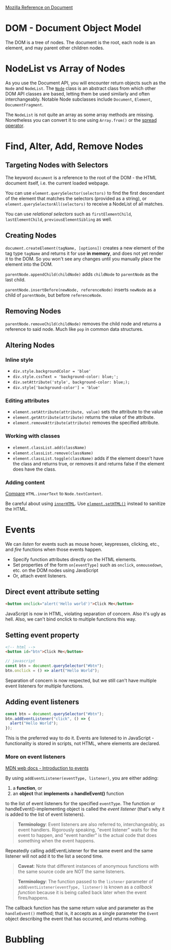 [Mozilla Reference on Document](https://developer.mozilla.org/en-US/docs/Web/API/Document)

# DOM - Document Object Model

The DOM is a tree of nodes. The document is the root, each node is an element, and may parent other children nodes.

# NodeList vs Array of Nodes

As you use the Document API, you will encounter return objects such as the `Node` and `NodeList`.
The [`Node`](https://developer.mozilla.org/en-US/docs/Web/API/Node) class is an abstract class from which other DOM API classes are based, letting them be used similarly and often interchangeably. Notable Node subclasses include `Document`, `Element`, `DocumentFragment`.

The `NodeList` is not quite an array as some array methods are missing. Nonetheless you can convert it to one using `Array.from()` or the [spread operator](https://developer.mozilla.org/en-US/docs/Web/JavaScript/Reference/Operators/Spread_syntax).

# Find, Alter, Add, Remove Nodes

## Targeting Nodes with Selectors

The keyword `document` is a reference to the root of the DOM - the HTML document itself, i.e. the current loaded webpage.

You can use `element.querySelector(selectors)` to find the first descendant of the element that matches the selectors (provided as a string), or `element.querySelectorAll(selectors)` to receive a NodeList of all matches.

You can use _relational selectors_ such as `firstElementChild`, `lastElementChild`, `previousElementSibling` as well.

## Creating Nodes

`document.createElement(tagName, [options])` creates a new element of the tag type `tagName` and returns it for use **in memory**, and does not yet render it to the DOM. So you won't see any changes until you manually place the element into the DOM.

`parentNode.appendChild(childNode)` adds `childNode` to `parentNode` as the last child.

`parentNode.insertBefore(newNode, referenceNode)` inserts `newNode` as a child of `parentNode`, but before `referenceNode`.

## Removing Nodes

`parentNode.removeChild(childNode)` removes the child node and returns a reference to said node. Much like `pop` in common data structures.

## Altering Nodes

### Inline style

- `div.style.backgroundColor = 'blue'`
- `div.style.cssText = 'background-color: blue;';`
- `div.setAttribute('style', background-color: blue;);`
- `div.style['background-color'] = 'blue'`

### Editing attributes

- `element.setAttribute(attribute, value)` sets the attribute to the value
- `element.getAttribute(attribute)` returns the value of the attribute.
- `element.removeAttribute(attribute)` removes the specified attribute.

### Working with classes

- `element.classList.add(className)`
- `element.classList.remove(className)`
- `element.classList.toggle(className)` adds if the element doesn't have the class and returns true, or removes it and returns false if the element does have the class.

### Adding content

[Compare](https://developer.mozilla.org/en-US/docs/Web/API/HTMLElement/innerText#examples) `HTML.innerText` to `Node.textContent`.

Be careful about using [`innerHTML`](<https://developer.mozilla.org/en-US/docs/Web/API/Element/innerHTML#usage_notes:~:text=Note%3A%20This%20is%20a%20security%20risk%20if%20the%20string%20to%20be%20inserted%20might%20contain%20potentially%20malicious%20content.%20When%20inserting%20user%2Dsupplied%20data%20you%20should%20always%20consider%20using%20Element.setHTML()%20instead%2C%20in%20order%20to%20sanitize%20the%20content%20before%20it%20is%20inserted.>). Use [`element.setHTML()`](https://developer.mozilla.org/en-US/docs/Web/API/Element/setHTML) instead to sanitize the HTML.

# Events

We can _listen_ for events such as mouse hover, keypresses, clicking, etc., and _fire_ functions when those events happen.

- Specify function attributes directly on the HTML elements.
- Set properties of the form `on[eventType]` such as `onclick`, `onmousedown`, etc. on the DOM nodes using JavaScript
- Or, attach event listeners.

## Direct event attribute setting

```html
<button onclick="alert('Hello world')">Click Me</button>
```

JavaScript is now in HTML, violating separation of concern. Also it's ugly as hell. Also, we can't bind onclick to multiple functions this way.

## Setting event property

```html
<!-- html -->
<button id="btn">Click Me</button>
```

```javascript
// javascript
const btn = document.querySelector("#btn");
btn.onclick = () => alert("Hello World");
```

Separation of concern is now respected, but we still can't have multiple event listeners for multiple functions.

## Adding event listeners

```js
const btn = document.querySelector("#btn");
btn.addEventListener("click", () => {
  alert("Hello World");
});
```

This is the preferred way to do it. Events are listened to in JavaScript - functionality is stored in scripts, not HTML, where elements are declared.

### More on event listeners

[MDN web docs - Introduction to events](https://developer.mozilla.org/en-US/docs/Learn/JavaScript/Building_blocks/Events)

By using `addEventListener(eventType, listener)`, you are either adding:

1. a **function**, or
2. an **object** that **implements** a **handleEvent()** function

to the list of event listeners for the specified `eventType`. The function or handleEvent()-implementing object is called the _event listener_ (that's why it is added to the list of event listeners).

> **Terminology**: Event listeners are also referred to, interchangeably, as event handlers. Rigorously speaking, "event listener" waits for the event to happen, and "event handler" is the actual code that does something when the event happens.

Repeatedly calling addEventListener for the same event and the same listener will not add it to the list a second time.

> **Caveat**: Note that different instances of anonymous functions with the same source code are NOT the same listeners.

> **Terminology**: The function passed to the `listener` parameter of `addEventListener(eventType, listener)` is known as a _callback function_ because it is being called back later when the event fires/happens.

The callback function has the same return value and parameter as the `handleEvent()` method; that is, it accepts as a single parameter the `Event` object describing the event that has occurred, and returns nothing.

# Bubbling
